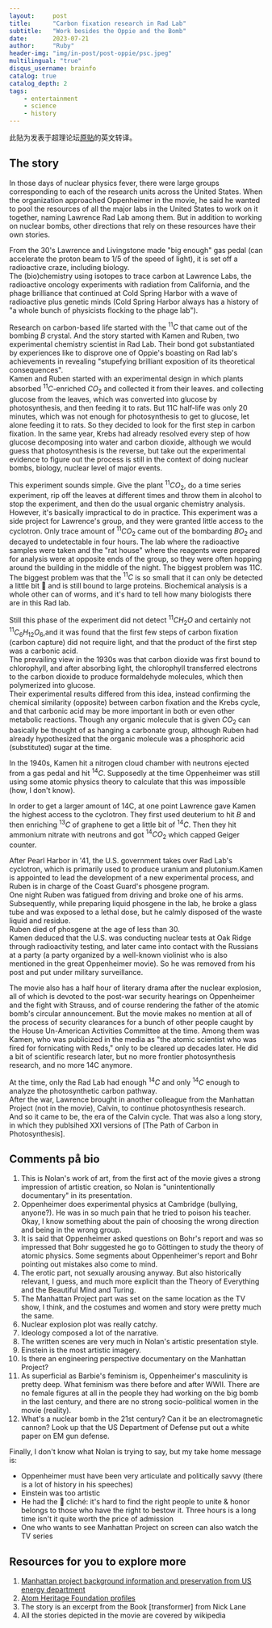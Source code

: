 ```yaml
---
layout:     post
title:      "Carbon fixation research in Rad Lab"
subtitle:   "Work besides the Oppie and the Bomb"
date:       2023-07-21
author:     "Ruby"
header-img: "img/in-post/post-oppie/psc.jpeg"
multilingual: "true"
disqus_username: brainfo
catalog: true
catalog_depth: 2
tags:
    - entertainment
    - science
    - history
---
```

此贴为发表于超理论坛[原贴](https://chaoli.club/index.php/9019/)的英文转译。

## The story

In those days of nuclear physics fever, there were large groups corresponding to each of the research units across the United States. When the organization approached Oppenheimer in the movie, he said he wanted to pool the resources of all the major labs in the United States to work on it together, naming Lawrence Rad Lab among them.
But in addition to working on nuclear bombs, other directions that rely on these resources have their own stories.  

From the 30's Lawrence and Livingstone made "big enough" gas pedal (can accelerate the proton beam to 1/5 of the speed of light), it is set off a radioactive craze, including biology.  
The (bio)chemistry using isotopes to trace carbon at Lawrence Labs, the radioactive oncology experiments with radiation from California, and the phage brilliance that continued at Cold Spring Harbor with a wave of radioactive plus genetic minds (Cold Spring Harbor always has a history of "a whole bunch of physicists flocking to the phage lab").  

Research on carbon-based life started with the $^11C$ that came out of the bombing $B$ crystal. And the story started with Kamen and Ruben, two experimental chemistry scientist in Rad Lab. Their bond got substantiated by experiences like to disprove one of Oppie's boasting on Rad lab's achievements in revealing "stupefying brilliant exposition of its theoretical consequences".  
Kamen and Ruben started with an experimental design in which plants absorbed $^{11}C$-enriched $CO_2$ and collected it from their leaves.
and collecting glucose from the leaves, which was converted into glucose by photosynthesis, and then feeding it to rats. But 11C
half-life was only 20 minutes, which was not enough for photosynthesis to get to glucose, let alone feeding it to rats. So they decided to look for the first step in carbon fixation.
In the same year, Krebs had already resolved every step of how glucose decomposing into water and carbon dioxide, although we would guess that photosynthesis is the reverse, but take out the experimental evidence to figure out the process is still in the context of doing nuclear bombs, biology, nuclear level of major events.  

This experiment sounds simple. Give the plant $^11CO_2$, do a time series experiment, rip off the leaves at different times and throw them in alcohol to stop the experiment, and then do the usual organic chemistry analysis.  
However, it's basically impractical to do in practice. This experiment was a side project for Lawrence's group, and they were granted little access to the cyclotron.
Only trace amount of $^{11}CO_2$ came out of the bombarding $BO_2$ and decayed to undetectable in four hours.
The lab where the radioactive samples were taken and the "rat house" where the reagents were prepared for analysis were at opposite ends of the group, so they were often hopping around the building in the middle of the night. The biggest problem was 11C. The biggest problem was that the $^{11}C$ is so small that it can only be detected a little bit 🤏 and is still bound to large proteins. Biochemical analysis is a whole other can of worms, and it's hard to tell how many biologists there are in this Rad lab.

Still this phase of the experiment did not detect $^{11}CH_{2}O$
and certainly not $^{11}C_{6}H_{12}O_6$,and it was found that the first few steps of carbon fixation (carbon capture) did not require light, and that the product of the first step was a carbonic acid.  
The prevailing view in the 1930s was that carbon dioxide was first bound to chlorophyll, and after absorbing light, the chlorophyll transferred electrons to the carbon dioxide to produce formaldehyde molecules, which then polymerized into glucose.  
Their experimental results differed from this idea, instead confirming the chemical similarity (opposite) between carbon fixation and the Krebs cycle, and that carbonic acid may be more important in both or even other metabolic reactions. Though any organic molecule that is given $CO_2$ can basically be thought of as hanging a carbonate group, although Ruben had already hypothesized that the organic molecule was a phosphoric acid (substituted) sugar at the time.

In the 1940s, Kamen hit a nitrogen cloud chamber with neutrons ejected from a gas pedal and hit $^{14}C$.
Supposedly at the time Oppenheimer was still using some atomic physics theory to calculate that this was impossible (how, I don't know).  

In order to get a larger amount of 14C, at one point Lawrence gave Kamen the highest access to the cyclotron.
They first used deuterium to hit $B$ and then enriching $^{13}C$
of graphene to get a little bit of $^{14}C$. Then they hit ammonium nitrate with neutrons and got $^{14}CO_2$ which capped Geiger counter.  

After Pearl Harbor in '41, the U.S. government takes over Rad Lab's cyclotron, which is primarily used to produce uranium and plutonium.Kamen is appointed to lead the development of a new experimental process, and Ruben is in charge of the Coast Guard's phosgene program.  
One night Ruben was fatigued from driving and broke one of his arms. Subsequently, while preparing liquid phosgene in the lab, he broke a glass tube and was exposed to a lethal dose, but he calmly disposed of the waste liquid and residue.  
Ruben died of phosgene at the age of less than 30.  
Kamen deduced that the U.S. was conducting nuclear tests at Oak Ridge through radioactivity testing, and later came into contact with the Russians at a party (a party organized by a well-known violinist who is also mentioned in the great Oppenheimer movie). So he was removed from his post and put under military surveillance.  

The movie also has a half hour of literary drama after the nuclear explosion, all of which is devoted to the post-war security hearings on Oppenheimer and the fight with Strauss, and of course rendering the father of the atomic bomb's circular announcement. But the movie makes no mention at all of the process of security clearances for a bunch of other people caught by the House Un-American Activities Committee at the time. Among them was Kamen, who was publicized in the media as "the atomic scientist who was fired for fornicating with Reds," only to be cleared up decades later. He did a bit of scientific research later, but no more frontier photosynthesis research, and no more 14C
anymore.  

At the time, only the Rad Lab had enough $^{14}C$ and only $^{14}C$
enough to analyze the photosynthetic carbon pathway.  
After the war, Lawrence brought in another colleague from the Manhattan Project (not in the movie), Calvin, to continue photosynthesis research.  
And so it came to be, the era of the Calvin cycle. That was also a long story, in which they publsihed XXI versions of [The Path of Carbon in Photosynthesis].  

## Comments på bio

1. This is Nolan's work of art, from the first act of the movie gives a strong impression of artistic creation, so Nolan is "unintentionally documentary" in its presentation.
2. Oppenheimer does experimental physics at Cambridge (bullying, anyone?). He was in so much pain that he tried to poison his teacher. Okay, I know something about the pain of choosing the wrong direction and being in the wrong group.
3. It is said that Oppenheimer asked questions on Bohr's report and was so impressed that Bohr suggested he go to Göttingen to study the theory of atomic physics. Some segments about Oppenheimer's report and Bohr pointing out mistakes also come to mind.
4. The erotic part, not sexually arousing anyway. But also historically relevant, I guess, and much more explicit than the Theory of Everything and the Beautiful Mind and Turing.
5. The Manhattan Project part was set on the same location as the TV show, I think, and the costumes and women and story were pretty much the same.
6. Nuclear explosion plot was really catchy.
7. Ideology composed a lot of the narrative.
8. The written scenes are very much in Nolan's artistic presentation style.
9. Einstein is the most artistic imagery.
10. Is there an engineering perspective documentary on the Manhattan Project?
11. As superficial as Barbie's feminism is, Oppenheimer's masculinity is pretty deep. What feminism was there before and after WWII. There are no female figures at all in the people they had working on the big bomb in the last century, and there are no strong socio-political women in the movie (reality).
12. What's a nuclear bomb in the 21st century? Can it be an electromagnetic cannon? Look up that the US Department of Defense put out a white paper on EM gun defense.

Finally, I don't know what Nolan is trying to say, but my take home message is:

- Oppenheimer must have been very articulate and politically savvy (there is a lot of history in his speeches)
- Einstein was too artistic
- He had the 🤏 cliché: it's hard to find the right people to unite & honor belongs to those who have the right to bestow it.
Three hours is a long time isn't it quite worth the price of admission
- One who wants to see Manhattan Project on screen can also watch the TV series

## Resources for you to explore more

1. [Manhattan project background information and preservation from US energy department](https://www.energy.gov/lm/manhattan-project-background-information-and-preservation-work)
2. [Atom Heritage Foundation profiles](https://ahf.nuclearmuseum.org/ahf/bios/)
3. The story is an excerpt from the Book [transformer] from Nick Lane
4. All the stories depicted in the movie are covered by wikipedia
